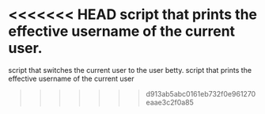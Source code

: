 <<<<<<< HEAD
script that prints the effective username of the current user.
=======
script that switches the current user to the user betty.
script that prints the effective username of the current user
>>>>>>> d913ab5abc0161eb732f0e961270eaae3c2f0a85
